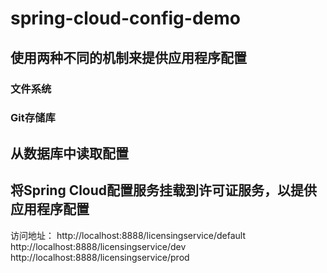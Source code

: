 # spring-cloud-config-demo

## 使用两种不同的机制来提供应用程序配置
### 文件系统
### Git存储库

## 从数据库中读取配置

## 将Spring Cloud配置服务挂载到许可证服务，以提供应用程序配置


访问地址：
http://localhost:8888/licensingservice/default
http://localhost:8888/licensingservice/dev
http://localhost:8888/licensingservice/prod